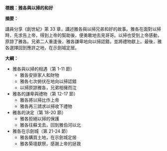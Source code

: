 **標題：雅各與以掃的和好**

**摘要：**

講員分享《創世紀》第 33 章，講述雅各與以掃兄弟和好的故事。雅各在面對以掃時，先求告上帝，得到上帝的幫助後，便勇敢地去見哥哥。以掃也受到上帝感動，原諒了雅各。兄弟二人重逢後，雅各謙卑地向以掃認錯，並將禮物獻上。最後，雅各選擇回到應許之地，在示劍城定居。

**大綱：**

* 雅各與以掃的相遇（第 1-11 節）
    * 雅各安排家人和財物
    * 雅各七次俯伏在地向以掃認錯
    * 以掃原諒雅各，兄弟相擁而泣
* 雅各的謙卑與禮物（第 12-17 節）
    * 雅各將以掃比作上帝
    * 雅各再三請求以掃收下禮物
* 雅各的決定（第 18-20 節）
    * 雅各拒絕以掃的保護
    * 雅各往蘇戈去，回到雅伯河以北
* 雅各在示劍城（第 21-24 節）
    * 雅各購買土地，在示劍城定居
    * 雅各築壇獻祭，感謝上帝的拯救